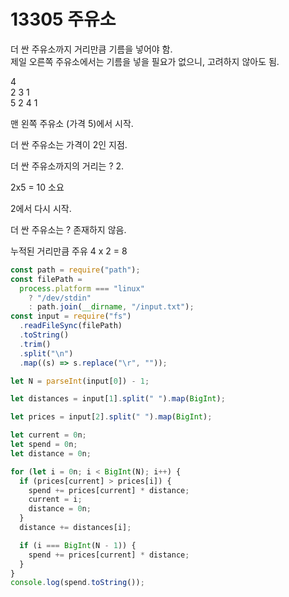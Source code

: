 # 13305 주유소

더 싼 주유소까지 거리만큼 기름을 넣어야 함.  
제일 오른쪽 주유소에서는 기름을 넣을 필요가 없으니, 고려하지 않아도 됨.

4  
2 3 1  
5 2 4 1

맨 왼쪽 주유소 (가격 5)에서 시작.

더 싼 주유소는 가격이 2인 지점.

더 싼 주유소까지의 거리는 ? 2.

2x5 = 10 소요

2에서 다시 시작.

더 싼 주유소는 ? 존재하지 않음.

누적된 거리만큼 주유 4 x 2 = 8

```javascript
const path = require("path");
const filePath =
  process.platform === "linux"
    ? "/dev/stdin"
    : path.join(__dirname, "/input.txt");
const input = require("fs")
  .readFileSync(filePath)
  .toString()
  .trim()
  .split("\n")
  .map((s) => s.replace("\r", ""));

let N = parseInt(input[0]) - 1;

let distances = input[1].split(" ").map(BigInt);

let prices = input[2].split(" ").map(BigInt);

let current = 0n;
let spend = 0n;
let distance = 0n;

for (let i = 0n; i < BigInt(N); i++) {
  if (prices[current] > prices[i]) {
    spend += prices[current] * distance;
    current = i;
    distance = 0n;
  }
  distance += distances[i];

  if (i === BigInt(N - 1)) {
    spend += prices[current] * distance;
  }
}
console.log(spend.toString());
```
